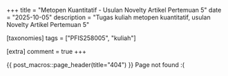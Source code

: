 +++
title = "Metopen Kuantitatif - Usulan Novelty Artikel Pertemuan 5"
date = "2025-10-05"
description = "Tugas kuliah metopen kuantitatif, usulan Novelty Artikel Pertemuan 5"

[taxonomies]
tags = ["PFIS258005", "kuliah"]

[extra]
comment = true
+++

<main class="not-found-header">
        {{ post_macros::page_header(title="404") }}
        <span>Page not found :(</span>
</main>

<!-- Nama: Firman Qashdus Sabil\
NIM: 250321830676

Anda dapat mendownload:
- pdf review Artikel: [disini $\rightarrow$ drive usulan novelty artikel pertemuan 4](https://drive.google.com/file/d/1KUldesPkKirXBFWJA09iSBEo40nByi09/view?usp=sharing)

# Usulan novelty
<iframe src="https://drive.google.com/file/d/1KUldesPkKirXBFWJA09iSBEo40nByi09/preview" width="100%" height="600" allow="autoplay" frameborder="0"></iframe> -->
